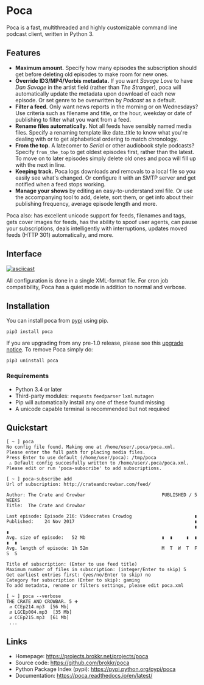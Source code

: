 Poca
====

Poca is a fast, multithreaded and highly customizable command line podcast 
client, written in Python 3.

Features
--------

-   **Maximum amount.** Specify how many episodes the subscription should get 
before deleting old episodes to make room for new ones.
-   **Override ID3/MP4/Vorbis metadata.** If you want *Savage Love* to have 
   *Dan Savage* in the artist field (rather than *The Stranger*), poca will 
   automatically update the metadata upon download of each new episode. Or set 
   genre to be overwritten by *Podcast* as a default.
-   **Filter a feed.** Only want news reports in the morning or on 
Wednesdays? Use criteria such as filename and title, or the hour, weekday or 
date of publishing to filter what you want from a feed.
-   **Rename files automatically.** Not all feeds have sensibly named media 
files. Specify a renaming template like date\_title to know what you're 
dealing with or to get alphabetical ordering to match chronology.
-   **From the top.** A latecomer to *Serial* or other audiobook style 
podcasts? Specify `from_the_top` to get oldest episodes first, rather than 
the latest. To move on to later episodes simply delete old ones and poca will 
fill up with the next in line.
-   **Keeping track.** Poca logs downloads and removals to a local file so 
you easily see what's changed. Or configure it with an SMTP server and get 
notified when a feed stops working.
-   **Manage your shows** by editing an easy-to-understand xml file. Or use 
the accompanying tool to add, delete, sort them, or get info about their 
publishing frequency, average episode length and more.

Poca also: has excellent unicode support for feeds, filenames and tags, gets 
cover images for feeds, has the ability to spoof user agents, can pause your 
subscriptions, deals intelligently with interruptions, updates moved feeds 
(HTTP 301) automatically, and more.

Interface
---------

[![asciicast](https://asciinema.org/a/rhntenkCKcn7zkmfQRdgjre1S.svg)](https://asciinema.org/a/rhntenkCKcn7zkmfQRdgjre1S)

All configuration is done in a single XML-format file. For cron job 
compatibility, Poca has a quiet mode in addition to normal and verbose.

Installation
------------

You can install poca from [pypi](https://pypi.python.org/pypi/poca) using pip.

``` sourceCode
pip3 install poca
```

If you are upgrading from any pre-1.0 release, please see this 
[upgrade notice](https://poca.readthedocs.io/en/latest/Upgrade.html). To 
remove Poca simply do:

``` sourceCode
pip3 uninstall poca
```

### Requirements

-   Python 3.4 or later
-   Third-party modules: `requests` `feedparser` `lxml` `mutagen`
-   Pip will automatically install any one of these found missing
-   A unicode capable terminal is recommended but not required

Quickstart
----------

``` sourceCode
[ ~ ] poca
No config file found. Making one at /home/user/.poca/poca.xml.
Please enter the full path for placing media files.
Press Enter to use default (/home/user/poca): /tmp/poca
 ⚠ Default config succesfully written to /home/user/.poca/poca.xml.
Please edit or run 'poca-subscribe' to add subscriptions.

[ ~ ] poca-subscribe add
Url of subscription: http://crateandcrowbar.com/feed/

Author: The Crate and Crowbar                            PUBLISHED / 5 WEEKS
Title:  The Crate and Crowbar

Last episode: Episode 216: Videocrates Crowdog                       ▮
Published:    24 Nov 2017                                            ▮
                                                                     ▮     ▮
Avg. size of episode:   52 Mb                            ▮  ▮     ▮  ▮  ▮  ▮
Avg. length of episode: 1h 52m                           M  T  W  T  F  S  S

Title of subscription: (Enter to use feed title)
Maximum number of files in subscription: (integer/Enter to skip) 5
Get earliest entries first: (yes/no/Enter to skip) no
Category for subscription (Enter to skip): gaming
To add metadata, rename or filters settings, please edit poca.xml

[ ~ ] poca --verbose
THE CRATE AND CROWBAR. 5 ➕
 ⇵ CCEp214.mp3  [56 Mb]
 ⇵ LGCEp004.mp3  [35 Mb]
 ⇵ CCEp215.mp3  [61 Mb]
 ...
```


Links
-----

-   Homepage: <https://projects.brokkr.net/projects/poca>
-   Source code: <https://github.com/brokkr/poca>
-   Python Package Index (pypi): <https://pypi.python.org/pypi/poca>
-   Documentation: <https://poca.readthedocs.io/en/latest/>

